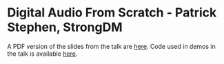 # Digital Audio From Scratch - Patrick Stephen, StrongDM

A PDF version of the slides from the talk are [here](./PatrickStephen-DigitalAudioFromScratch.pdf).
Code used in demos in the talk is available [here](https://github.com/200sc/daw).
